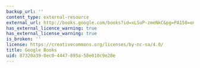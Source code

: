 ```yaml
---
backup_url: ''
content_type: external-resource
external_url: http://books.google.com/books?id=xLSuP-zmeNkC&pg=PA150=onepage
has_external_licence_warning: true
has_external_license_warning: true
is_broken: ''
license: https://creativecommons.org/licenses/by-nc-sa/4.0/
title: Google Books
uid: 87320a39-0ec0-4447-895a-58e010c9e20e
---
```

